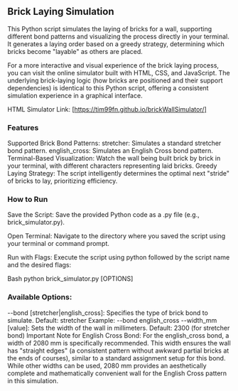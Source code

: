 ## Brick Laying Simulation
This Python script simulates the laying of bricks for a wall, supporting different bond patterns and visualizing the process directly in your terminal. It generates a laying order based on a greedy strategy, determining which bricks become "layable" as others are placed.

For a more interactive and visual experience of the brick laying process, you can visit the online simulator built with HTML, CSS, and JavaScript. The underlying brick-laying logic (how bricks are positioned and their support dependencies) is identical to this Python script, offering a consistent simulation experience in a graphical interface.

HTML Simulator Link: [https://tim99fn.github.io/brickWallSimulator/]


### Features
Supported Brick Bond Patterns:
stretcher: Simulates a standard stretcher bond pattern.
english_cross: Simulates an English Cross bond pattern.
Terminal-Based Visualization: Watch the wall being built brick by brick in your terminal, with different characters representing laid bricks.
Greedy Laying Strategy: The script intelligently determines the optimal next "stride" of bricks to lay, prioritizing efficiency.
### How to Run
Save the Script: Save the provided Python code as a .py file (e.g., brick_simulator.py).

Open Terminal: Navigate to the directory where you saved the script using your terminal or command prompt.

Run with Flags: Execute the script using python followed by the script name and the desired flags:

Bash
python brick_simulator.py [OPTIONS]
### Available Options:

--bond [stretcher|english_cross]: Specifies the type of brick bond to simulate.
Default: stretcher
Example: --bond english_cross
--width_mm [value]: Sets the width of the wall in millimeters.
Default: 2300 (for stretcher bond)
Important Note for English Cross Bond: For the english_cross bond, a width of 2080 mm is specifically recommended. This width ensures the wall has "straight edges" (a consistent pattern without awkward partial bricks at the ends of courses), similar to a standard assignment setup for this bond. While other widths can be used, 2080 mm provides an aesthetically complete and mathematically convenient wall for the English Cross pattern in this simulation.
